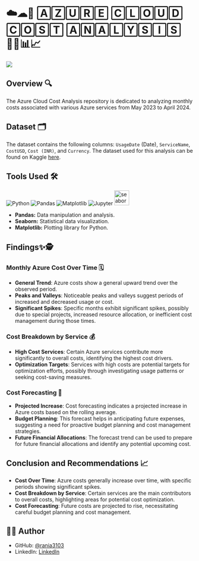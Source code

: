 # ☁️☁︎🔎 🄰🅉🅄🅁🄴 🄲🄻🄾🅄🄳 🄲🄾🅂🅃 🄰🄽🄰🄻🅈🅂🄸🅂 🕵️‍♂️📊📈

<img src="img.jpg">

## Overview 🔍

The Azure Cloud Cost Analysis repository is dedicated to analyzing monthly costs associated with various Azure services from May 2023 to April 2024.

## Dataset 🗂️

The dataset contains the following columns: `UsageDate` (Date), `ServiceName`, `CostUSD`, `Cost (INR)`, and `Currency`.
The dataset used for this analysis can be found on Kaggle [here](https://www.kaggle.com/datasets/rishi2123/oragnizations-expenses-2023-2024).

## Tools Used 🛠️
<p>  
  <img alt="Python" src="https://img.shields.io/badge/python-306998.svg?style=for-the-badge&logo=python&logoColor=white"/>
  <img alt="Pandas" src="https://img.shields.io/badge/pandas-%23150458.svg?style=for-the-badge&logo=pandas&logoColor=white"/>
  <img alt="Matplotlib" src="https://img.shields.io/badge/Matplotlib-%23ffffff.svg?style=for-the-badge&logo=Matplotlib&logoColor=black"/>
  <img alt="Jupyter" src="https://img.shields.io/badge/Jupyter-F37626.svg?style=for-the-badge&logo=Jupyter&logoColor=white"/>
  <img src="https://seaborn.pydata.org/_images/logo-mark-lightbg.svg" alt="seaborn" width="40" height="40"/>
</p>

- **Pandas:** Data manipulation and analysis.
- **Seaborn:** Statistical data visualization.
- **Matplotlib:** Plotting library for Python.
  
## Findings✨🕵

### Monthly Azure Cost Over Time 🗓️
- **General Trend**: Azure costs show a general upward trend over the observed period.
- **Peaks and Valleys**: Noticeable peaks and valleys suggest periods of increased and decreased usage or cost.
- **Significant Spikes**: Specific months exhibit significant spikes, possibly due to special projects, increased resource allocation, or inefficient cost management during those times.

### Cost Breakdown by Service 💰
- **High Cost Services**: Certain Azure services contribute more significantly to overall costs, identifying the highest cost drivers.
- **Optimization Targets**: Services with high costs are potential targets for optimization efforts, possibly through investigating usage patterns or seeking cost-saving measures.

### Cost Forecasting 🔭
- **Projected Increase**: Cost forecasting indicates a projected increase in Azure costs based on the rolling average.
- **Budget Planning**: This forecast helps in anticipating future expenses, suggesting a need for proactive budget planning and cost management strategies.
- **Future Financial Allocations**: The forecast trend can be used to prepare for future financial allocations and identify any potential upcoming cost.

## Conclusion and Recommendations 📈

- **Cost Over Time**: Azure costs generally increase over time, with specific periods showing significant spikes.
- **Cost Breakdown by Service**: Certain services are the main contributors to overall costs, highlighting areas for potential cost optimization.
- **Cost Forecasting**: Future costs are projected to rise, necessitating careful budget planning and cost management.

## 👩‍💻 Author

- GitHub: [@rania3103](https://github.com/rania3103)
- LinkedIn: [LinkedIn](https://linkedin.com/in/rania-abassi-24105a249)
